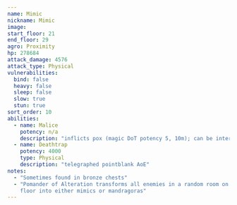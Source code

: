 ```yaml
---
name: Mimic
nickname: Mimic
image: 
start_floor: 21
end_floor: 29
agro: Proximity
hp: 278684
attack_damage: 4576
attack_type: Physical
vulnerabilities:
  bind: false
  heavy: false
  sleep: false
  slow: true
  stun: true
sort_order: 10
abilities:
  - name: Malice
    potency: n/a
    description: "inflicts pox (magic DoT potency 5, 10m); can be interrupted"
  - name: Deathtrap
    potency: 4000
    type: Physical
    description: "telegraphed pointblank AoE"
notes:
  - "Sometimes found in bronze chests"
  - "Pomander of Alteration transforms all enemies in a random room on the next
    floor into either mimics or mandragoras"
---
```

